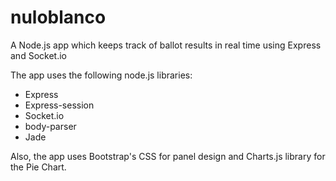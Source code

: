 # nuloblanco
A Node.js app which keeps track of ballot results in real time using Express and Socket.io

The app uses the following node.js libraries:
* Express
* Express-session
* Socket.io
* body-parser
* Jade

Also, the app uses Bootstrap's CSS for panel design and Charts.js library for the Pie Chart.
